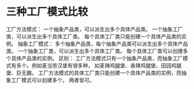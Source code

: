 # 三种工厂模式比较

工厂方法模式：
一个抽象产品类，可以派生出多个具体产品类。
一个抽象工厂类，可以派生出多个具体工厂类。
每个具体工厂类只能创建一个具体产品类的实例。
抽象工厂模式：
多个抽象产品类，每个抽象产品类可以派生出多个具体产品类。
一个抽象工厂类，可以派生出多个具体工厂类。
每个具体工厂类可以创建多个具体产品类的实例。
区别：
工厂方法模式只有一个抽象产品类，而抽象工厂模式有多个。例如麦当劳汉堡有很多种， 如麦辣鸡腿堡、香辣鸡腿堡、田园鸡腿堡、巨无霸。
工厂方法模式的具体工厂类只能创建一个具体产品类的实例，而抽象工厂模式可以创建多个。
两者皆可。 

